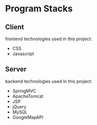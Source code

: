 # Program Stacks

## Client  
frontend technologies used in this project:  
- CSS
- Javascript
  
## Server  
backend technologies used in this project:  
- SpringMVC  
- ApacheTomcat  
- JSP  
- jQuery  
- MySQL  
- GoogleMapAPI
